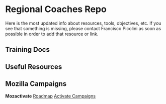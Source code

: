 # Regional Coaches Repo

Here is the most updated info about resources, tools, objectives, etc. If you see that something is missing, please contact Francisco Picolini as soon as possible in order to add that resource or link.

## Training Docs


## Useful Resources

## Mozilla Campaigns

**Mozactivate**
[Roadmap](https://activate.mozilla.community/roadmap/)
[Activate Campaigns](https://activate.mozilla.community/)
